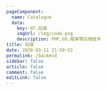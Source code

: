 ```yaml
---
pageComponent: 
  name: Catalogue
  data: 
    key: 07.后端
    imgUrl: /img/code.png
    description: PHP,GO,框架等后端技术
title: 后端
date: 2020-03-11 21:50:53
permalink: /backend
sidebar: false
article: false
comment: false
editLink: false
---
```


